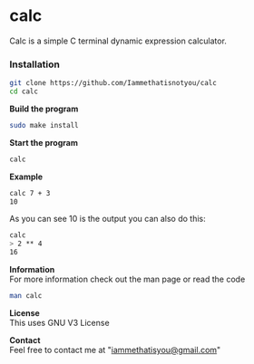 # calc
Calc is a simple C terminal dynamic expression calculator.

### Installation
```bash
git clone https://github.com/Iammethatisnotyou/calc
cd calc
```

**Build the program**
```bash
sudo make install
```

**Start the program**
```bash
calc
```

**Example**<br>
```bash
calc 7 + 3
10
```
As you can see 10 is the output you can also do this:
```bash
calc
> 2 ** 4
16
```

**Information**<br>
For more information check out the man page or read the code
```bash
man calc
```

**License**<br>
This uses GNU V3 License

**Contact**<br>
Feel free to contact me at "iammethatisyou@gmail.com"
